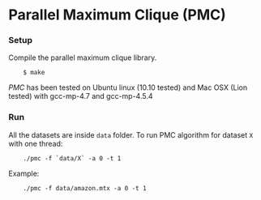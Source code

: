 Parallel Maximum Clique (PMC)
=====================================

### Setup
Compile the parallel maximum clique library.  

		$ make

*PMC* has been tested on Ubuntu linux (10.10 tested) and Mac OSX (Lion tested) with gcc-mp-4.7 and gcc-mp-4.5.4
   
   
### Run

All the datasets are inside `data` folder. To run PMC algorithm for dataset `X` with one thread:

		./pmc -f `data/X` -a 0 -t 1
		
Example:

		./pmc -f data/amazon.mtx -a 0 -t 1
		
